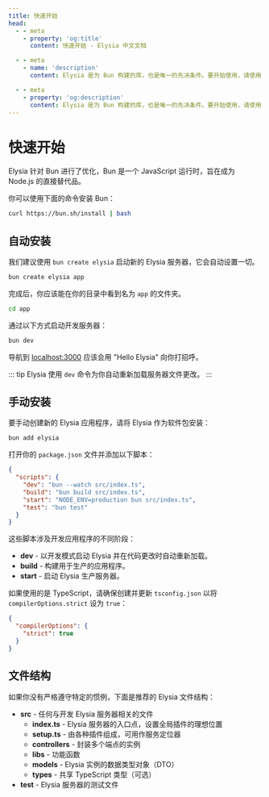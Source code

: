 ```yaml
---
title: 快速开始
head:
  - - meta
    - property: 'og:title'
      content: 快速开始 - Elysia 中文文档

  - - meta
    - name: 'description'
      content: Elysia 是为 Bun 构建的库，也是唯一的先决条件。要开始使用，请使用 "bun create elysia hi-elysia" 启动一个新项目，并使用 "bun dev" 启动开发服务器。这就是快速启动或开始使用 ElysiaJS 所需的一切。

  - - meta
    - property: 'og:description'
      content: Elysia 是为 Bun 构建的库，也是唯一的先决条件。要开始使用，请使用 "bun create elysia hi-elysia" 启动一个新项目，并使用 "bun dev" 启动开发服务器。这就是快速启动或开始使用 ElysiaJS 所需的一切。
---
```


# 快速开始

Elysia 针对 Bun 进行了优化，Bun 是一个 JavaScript 运行时，旨在成为 Node.js 的直接替代品。

你可以使用下面的命令安装 Bun：

```bash
curl https://bun.sh/install | bash
```

## 自动安装

我们建议使用 `bun create elysia` 启动新的 Elysia 服务器，它会自动设置一切。

```bash
bun create elysia app
```

完成后，你应该能在你的目录中看到名为 `app` 的文件夹。

```bash
cd app
```

通过以下方式启动开发服务器：

```bash
bun dev
```

导航到 [localhost:3000](http://localhost:3000) 应该会用 "Hello Elysia" 向你打招呼。

::: tip
Elysia 使用 `dev` 命令为你自动重新加载服务器文件更改。
:::

## 手动安装

要手动创建新的 Elysia 应用程序，请将 Elysia 作为软件包安装：

```typescript
bun add elysia
```

打开你的 `package.json` 文件并添加以下脚本：

```json
{
  "scripts": {
    "dev": "bun --watch src/index.ts",
    "build": "bun build src/index.ts",
    "start": "NODE_ENV=production bun src/index.ts",
    "test": "bun test"
  }
}
```

这些脚本涉及开发应用程序的不同阶段：

- **dev** - 以开发模式启动 Elysia 并在代码更改时自动重新加载。
- **build** - 构建用于生产的应用程序。
- **start** - 启动 Elysia 生产服务器。

如果使用的是 TypeScript，请确保创建并更新 `tsconfig.json` 以将 `compilerOptions.strict` 设为 `true`：

```json
{
  "compilerOptions": {
    "strict": true
  }
}
```

## 文件结构

如果你没有严格遵守特定的惯例，下面是推荐的 Elysia 文件结构：

- **src** - 任何与开发 Elysia 服务器相关的文件
    - **index.ts** - Elysia 服务器的入口点，设置全局插件的理想位置
    - **setup.ts** - 由各种插件组成，可用作服务定位器
    - **controllers** - 封装多个端点的实例
    - **libs** - 功能函数
    - **models** - Elysia 实例的数据类型对象（DTO）
    - **types** - 共享 TypeScript 类型（可选）
- **test** - Elysia 服务器的测试文件
